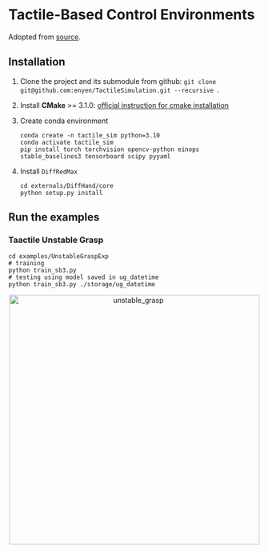 # Tactile-Based Control Environments
Adopted from [source](https://github.com/eanswer/TactileSimulation).

## Installation
1. Clone the project and its submodule from github: `git clone git@github.com:enyen/TactileSimulation.git --recursive `.

2. Install **CMake** >= 3.1.0: [official instruction for cmake installation](https://cmake.org/install/)

3. Create conda environment 

   ```
   conda create -n tactile_sim python=3.10
   conda activate tactile_sim
   pip install torch torchvision opencv-python einops stable_baselines3 tensorboard scipy pyyaml
   ```

5. Install `DiffRedMax`

   ```
   cd externals/DiffHand/core
   python setup.py install
   ```

## Run the examples

### Taactile Unstable Grasp

```commandline
cd examples/UnstableGraspExp
# training
python train_sb3.py
# testing using model saved in ug_datetime
python train_sb3.py ./storage/ug_datetime
```

<p align="center">
    <img src="envs/assets/unstable_grasp/unstable_grasp.gif" alt="unstable_grasp" width="500" /></p>
